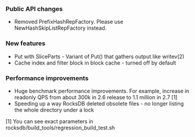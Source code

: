 ### Public API changes
* Removed PrefixHashRepFactory. Please use NewHashSkipListRepFactory instead.

### New features
* Put with SliceParts - Variant of Put() that gathers output like writev(2)
* Cache index and filter block in block cache - turned off by default

### Performance improvements
* Huge benchmark performance improvements. For example, increase in readonly QPS from about 300k in 2.6 release to 1.1 million in 2.7 [1]
* Speeding up a way RocksDB deleted obsolete files - no longer listing the whole directory under a lock


[1] You can see exact parameters in rocksdb/build_tools/regression_build_test.sh